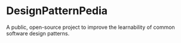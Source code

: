 # DesignPatternPedia
A public, open-source project to improve the learnability of common software design patterns.
